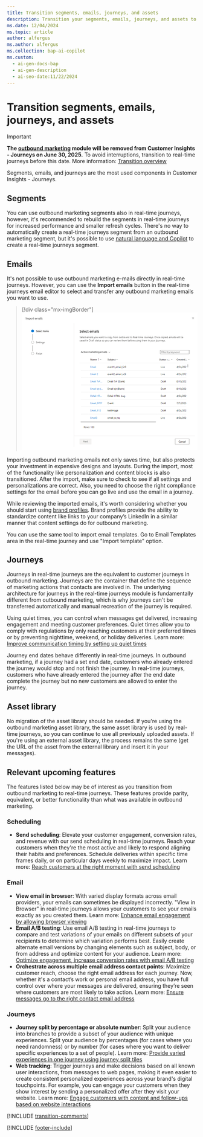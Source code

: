 ```yaml
---
title: Transition segments, emails, journeys, and assets
description: Transition your segments, emails, journeys, and assets to real-time journeys in Dynamics 365 Customer Insights - Journeys. Follow our guide to ensure a smooth transition.
ms.date: 12/04/2024
ms.topic: article
author: alfergus
ms.author: alfergus
ms.collection: bap-ai-copilot
ms.custom:
  - ai-gen-docs-bap
  - ai-gen-description
  - ai-seo-date:11/22/2024
---
```


# Transition segments, emails, journeys, and assets

> [!IMPORTANT]
> **The [outbound marketing](user-guide.md) module will be removed from Customer Insights - Journeys on June 30, 2025.** To avoid interruptions, transition to real-time journeys before this date. More information: [Transition overview](transition-overview.md)

Segments, emails, and journeys are the most used components in Customer Insights - Journeys.

## Segments

You can use outbound marketing segments also in real-time journeys, however, it's recommended to rebuild the segments in real-time journeys for increased performance and smaller refresh cycles. There's no way to automatically create a real-time journeys segment from an outbound marketing segment, but it's possible to use [natural language and Copilot](real-time-marketing-natural-language-segments.md) to create a real-time journeys segment.

## Emails

It's not possible to use outbound marketing e-mails directly in real-time journeys. However, you can use the **Import emails** button in the real-time journeys email editor to select and transfer any outbound marketing emails you want to use.

> [!div class="mx-imgBorder"]
> ![Select emails screenshot.](media/transition-select-emails.png "Select emails screenshot")

Importing outbound marketing emails not only saves time, but also protects your investment in expensive designs and layouts. During the import, most of the functionality like personalization and content blocks is also transitioned. After the import, make sure to check to see if all settings and personalizations are correct. Also, you need to choose the right compliance settings for the email before you can go live and use the email in a journey.

While reviewing the imported emails, it's worth considering whether you should start using [brand profiles](brand-profiles.md). Brand profiles provide the ability to standardize content like links to your company’s LinkedIn in a similar manner that content settings do for outbound marketing.

You can use the same tool to import email templates. Go to Email Templates area in the real-time journey and use "Import template" option.

## Journeys

Journeys in real-time journeys are the equivalent to customer journeys in outbound marketing. Journeys are the container that define the sequence of marketing actions that contacts are involved in. The underlying architecture for journeys in the real-time journeys module is fundamentally different from outbound marketing, which is why journeys can't be transferred automatically and manual recreation of the journey is required.

Using quiet times, you can control when messages get delivered, increasing engagement and meeting customer preferences. Quiet times allow you to comply with regulations by only reaching customers at their preferred times or by preventing nighttime, weekend, or holiday deliveries. Learn more: [Improve communication timing by setting up quiet times](real-time-marketing-quiet-times.md)

Journey end dates behave differently in real-time journeys. In outbound marketing, if a journey had a set end date, customers who already entered the journey would stop and not finish the journey. In real-time journeys, customers who have already entered the journey after the end date complete the journey but no new customers are allowed to enter the journey.

## Asset library

No migration of the asset library should be needed. If you're using the outbound marketing asset library, the same asset library is used by real-time journeys, so you can continue to use all previously uploaded assets. If you're using an external asset library, the process remains the same (get the URL of the asset from the external library and insert it in your messages).

## Relevant upcoming features

The features listed below may be of interest as you transition from outbound marketing to real-time journeys. These features provide parity, equivalent, or better functionality than what was available in outbound marketing.

### Scheduling

- **Send scheduling**: Elevate your customer engagement, conversion rates, and revenue with our send scheduling in real-time journeys. Reach your customers when they're the most active and likely to respond aligning their habits and preferences. Schedule deliveries within specific time frames daily, or on particular days weekly to maximize impact. Learn more: [Reach customers at the right moment with send scheduling](/dynamics365/release-plan/2023wave2/marketing/dynamics365-marketing/reach-customers-at-right-moment-send-scheduling)

### Email

- **View email in browser**: With varied display formats across email providers, your emails can sometimes be displayed incorrectly. "View in Browser" in real-time journeys allows your customers to see your emails exactly as you created them. Learn more: [Enhance email engagement by allowing browser viewing](/dynamics365/release-plan/2023wave2/marketing/dynamics365-marketing/enhance-email-engagement-allowing-viewing-browsers)
- **Email A/B testing**: Use email A/B testing in real-time journeys to compare and test variations of your emails on different subsets of your recipients to determine which variation performs best. Easily create alternate email versions by changing elements such as subject, body, or from address and optimize content for your audience. Learn more: [Optimize engagement, increase conversion rates with email A/B testing](/dynamics365/release-plan/2023wave2/marketing/dynamics365-marketing/optimize-engagement-increase-conversion-rates-email-ab-testing)
- **Orchestrate across multiple email address contact points**: Maximize customer reach, choose the right email address for each journey. Now, whether it's a contact’s work or personal email address, you have full control over where your messages are delivered, ensuring they’re seen where customers are most likely to take action. Learn more: [Ensure messages go to the right contact email address](/dynamics365/release-plan/2023wave2/marketing/dynamics365-marketing/ensure-messages-go-right-contact-email-address)

### Journeys

- **Journey split by percentage or absolute number**: Split your audience into branches to provide a subset of your audience with unique experiences. Split your audience by percentages (for cases where you need randomness) or by number (for cases where you want to deliver specific experiences to a set of people). Learn more: [Provide varied experiences in one journey using journey split tiles](/dynamics365/release-plan/2023wave2/marketing/dynamics365-marketing/provide-varied-experiences-one-journey-using-journey-split-tiles)
- **Web tracking**: Trigger journeys and make decisions based on all known user interactions, from messages to web pages, making it even easier to create consistent personalized experiences across your brand's digital touchpoints. For example, you can engage your customers when they show interest by sending a personalized offer after they visit your website. Learn more: [Engage customers with content and follow-ups based on website interactions](/dynamics365/release-plan/2023wave2/marketing/dynamics365-marketing/engage-customers-content-follow-ups-based-website-interactions)

[!INCLUDE [transition-comments](./includes/transition-comments.md)]

[!INCLUDE [footer-include](./includes/footer-banner.md)]
